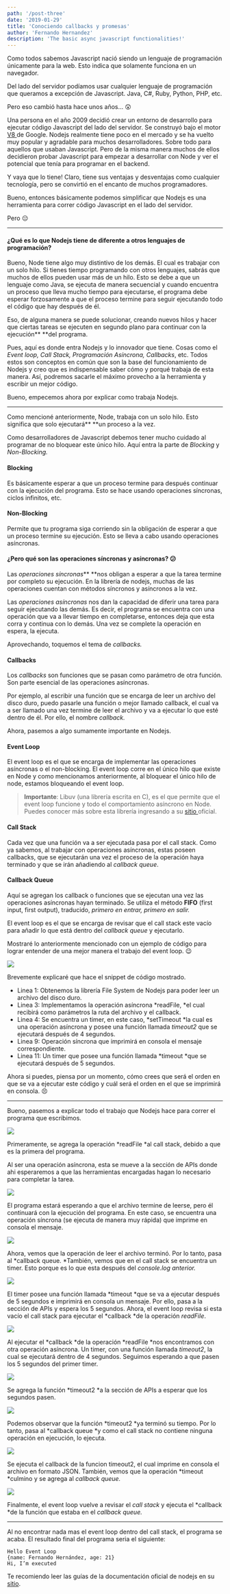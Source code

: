 ```yaml
---
path: '/post-three'
date: '2019-01-29'
title: 'Conociendo callbacks y promesas'
author: 'Fernando Hernandez'
description: 'The basic async javascript functionalities!'
---
```


Como todos sabemos Javascript nació siendo un lenguaje de programación
únicamente para la web. Esto indica que solamente funciona en un navegador.

Del lado del servidor podíamos usar cualquier lenguaje de programación que
queramos a excepción de Javascript. Java, C#, Ruby, Python, PHP, etc.

Pero eso cambió hasta hace unos años… 😲

Una persona en el año 2009 decidió crear un entorno de desarrollo para ejecutar
código Javascript del lado del servidor. Se construyó bajo el motor [V8
](https://v8.dev/)de Google. Nodejs realmente tiene poco en el mercado y se ha
vuelto muy popular y agradable para muchos desarrolladores. Sobre todo para
aquellos que usaban Javascript. Pero de la misma manera muchos de ellos
decidieron probar Javascript para empezar a desarrollar con Node y ver el
potencial que tenía para programar en el backend.

Y vaya que lo tiene! Claro, tiene sus ventajas y desventajas como cualquier
tecnología, pero se convirtió en el encanto de muchos programadores.

Bueno, entonces básicamente podemos simplificar que Nodejs es una herramienta
para correr código Javascript en el lado del servidor.

Pero 😑

*****

#### **¿Qué es lo que Nodejs tiene de diferente a otros lenguajes de programación?**

Bueno, Node tiene algo muy distintivo de los demás. El cual es trabajar con un
solo hilo. Si tienes tiempo programando con otros lenguajes, sabrás que muchos
de ellos pueden usar más de un hilo. Esto se debe a que un lenguaje como Java,
se ejecuta de manera secuencial y cuando encuentra un proceso que lleva mucho
tiempo para ejecutarse, el programa debe esperar forzosamente a que el proceso
termine para seguir ejecutando todo el código que hay después de él.

Eso, de alguna manera se puede solucionar, creando nuevos hilos y hacer que
ciertas tareas se ejecuten en segundo plano para continuar con la ejecución**
**del programa.

Pues, aquí es donde entra Nodejs y lo innovador que tiene. Cosas como el *Event
loop, Call Stack, Programación Asíncrona, Callbacks*, etc. Todos estos son
conceptos en común que son la base del funcionamiento de Nodejs y creo que es
indispensable saber cómo y porqué trabaja de esta manera. Así, podremos sacarle
el máximo provecho a la herramienta y escribir un mejor código.

Bueno, empecemos ahora por explicar como trabaja Nodejs.

*****

Como mencioné anteriormente, Node, trabaja con un solo hilo. Esto significa que
solo ejecutará** **un proceso a la vez.

Como desarrolladores de Javascript debemos tener mucho cuidado al programar de
no bloquear este único hilo. Aquí entra la parte de *Blocking* y *Non-Blocking.*

#### Blocking

Es básicamente esperar a que un proceso termine para después continuar con la
ejecución del programa. Esto se hace usando operaciones síncronas, ciclos
infinitos, etc.

#### **Non-Blocking**

Permite que tu programa siga corriendo sin la obligación de esperar a que un
proceso termine su ejecución. Esto se lleva a cabo usando operaciones
asíncronas.

#### ¿**Pero qué son las operaciones síncronas y asíncronas? 😕**

Las *operaciones síncronas*** **nos obligan a esperar a que la tarea termine por
completo su ejecución. En la librería de nodejs, muchas de las operaciones
cuentan con métodos síncronos y asíncronos a la vez.

Las *operaciones asíncronas* nos dan la capacidad de diferir una tarea para
seguir ejecutando las demás. Es decir, el programa se encuentra con una
operación que va a llevar tiempo en completarse, entonces deja que esta corra y
continua con lo demás. Una vez se complete la operación en espera, la ejecuta.

Aprovechando, toquemos el tema de *callbacks.*

#### Callbacks

Los *callbacks* son funciones que se pasan como parámetro de otra función. Son
parte esencial de las operaciones asíncronas.

Por ejemplo, al escribir una función que se encarga de leer un archivo del disco
duro, puedo pasarle una función o mejor llamado callback, el cual va a ser
llamado una vez termine de leer el archivo y va a ejecutar lo que esté dentro de
él. Por ello, el nombre *callback.*

Ahora, pasemos a algo sumamente importante en Nodejs.

#### **Event Loop**

El event loop es el que se encarga de implementar las operaciones asíncronas o
el non-blocking. El event loop corre en el único hilo que existe en Node y como
mencionamos anteriormente, al bloquear el único hilo de node, estamos bloqueando
el event loop.

> **Importante**: Libuv (una librería escrita en C), es el que permite que el
> event loop funcione y todo el comportamiento asíncrono en Node. Puedes conocer
más sobre esta librería ingresando a su [sitio ](https://libuv.org/)oficial.

#### **Call Stack**

Cada vez que una función va a ser ejecutada pasa por el call stack. Como ya
sabemos, al trabajar con operaciones asíncronas, estas poseen callbacks, que se
ejecutarán una vez el proceso de la operación haya terminado y que se irán
añadiendo al *callback queue*.

#### **Callback Queue**

Aquí se agregan los callback o funciones que se ejecutan una vez las operaciones
asíncronas hayan terminado. Se utiliza el método **FIFO** (first input, first
output), traducido, *primero en entrar, primero en salir.*

El event loop es el que se encarga de revisar que el call stack este vacío para
añadir lo que está dentro del *callback queue* y ejecutarlo.

Mostraré lo anteriormente mencionado con un ejemplo de código para lograr
entender de una mejor manera el trabajo del event loop. 😉

![](https://cdn-images-1.medium.com/max/800/1*Wa6DuSyM3yzvDWqc43-ejA.png)

Brevemente explicaré que hace el snippet de código mostrado.

* Linea 1: Obtenemos la librería File System de Nodejs para poder leer un archivo
del disco duro.
* Linea 3: Implementamos la operación asíncrona *readFile, *el cual recibirá como
parámetros la ruta del archivo y el callback.
* Linea 4: Se encuentra un timer, en este caso, *setTimeout *la cual es una
operación asíncrona y posee una función llamada *timeout2* que se ejecutará
después de 4 segundos.
* Linea 9: Operación síncrona que imprimirá en consola el mensaje correspondiente.
* Linea 11: Un timer que posee una función llamada *timeout *que se ejecutará
después de 5 segundos.

Ahora si puedes, piensa por un momento, cómo crees que será el orden en que se
va a ejecutar este código y cuál será el orden en el que se imprimirá en
consola. 😣

*****

Bueno, pasemos a explicar todo el trabajo que Nodejs hace para correr el
programa que escribimos.

![](https://cdn-images-1.medium.com/max/800/1*_vTb8PdvbS9bYy03duP0Pw.png)

Primeramente, se agrega la operación *readFile *al call stack, debido a que es
la primera del programa.

Al ser una operación asíncrona, esta se mueve a la sección de APIs donde ahi
esperaremos a que las herramientas encargadas hagan lo necesario para completar
la tarea.

![](https://cdn-images-1.medium.com/max/800/1*0UcfZpRNXp-OEjJSsqcaLg.png)

El programa estará esperando a que el archivo termine de leerse, pero él
continuará con la ejecución del programa. En este caso, se encuentra una
operación síncrona (se ejecuta de manera muy rápida) que imprime en consola el
mensaje.

![](https://cdn-images-1.medium.com/max/800/1*_NhUtsMan3PQhEKNOCDQnA.png)

Ahora, vemos que la operación de leer el archivo terminó. Por lo tanto, pasa al
*callback queue. *También, vemos que en el call stack se encuentra un timer.
Esto porque es lo que esta después del *console.log anterior.*

![](https://cdn-images-1.medium.com/max/800/1*ZQ72pbgAO383hNjxvmNtEA.png)

El timer posee una función llamada *timeout *que se va a ejecutar después de 5
segundos e imprimirá en consola un mensaje. Por ello, pasa a la sección de APIs
y espera los 5 segundos. Ahora, el event loop revisa si esta vacío el call stack
para ejecutar el *callback *de la operación *readFile*.

![](https://cdn-images-1.medium.com/max/800/1*6tGSp9iraXieXS_NSrAOwg.png)

Al ejecutar el *callback *de la operación *readFile *nos encontramos con otra
operación asíncrona. Un timer, con una función llamada *timeout2*, la cual se
ejecutará dentro de 4 segundos. Seguimos esperando a que pasen los 5 segundos
del primer timer.

![](https://cdn-images-1.medium.com/max/800/1*D8u5VYiddpdEH5Fds4bzIQ.png)

Se agrega la función *timeout2 *a la sección de APIs a esperar que los segundos
pasen.

![](https://cdn-images-1.medium.com/max/800/1*ZmaLd4mE5n4YjTCI1ChouA.png)

Podemos observar que la función *timeout2 *ya terminó su tiempo. Por lo tanto,
pasa al *callback queue *y como el call stack no contiene ninguna operación en
ejecución, lo ejecuta.

![](https://cdn-images-1.medium.com/max/800/1*2egjCVogk59WODAzrydwIg.png)

Se ejecuta el callback de la funcion timeout2, el cual imprime en consola el
archivo en formato JSON. También, vemos que la operación *timeout *culmino y se
agrega al *callback queue.*

![](https://cdn-images-1.medium.com/max/800/1*uriotJoRdulyfvOOQCFhVg.png)

Finalmente, el event loop vuelve a revisar el *call stack* y ejecuta el
*callback *de la función que estaba en el *callback queue.*

*****

Al no encontrar nada mas el event loop dentro del call stack, el programa se
acaba. El resultado final del programa seria el siguiente:

    Hello Event Loop
    {name: Fernando Hernández, age: 21}
    Hi, I’m executed

Te recomiendo leer las guías de la documentación oficial de nodejs en su
[sitio](https://nodejs.org/en/docs/guides/).

